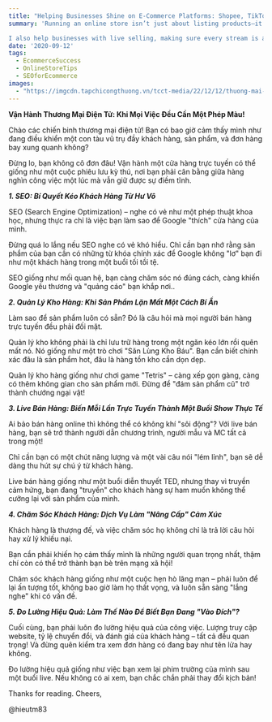 ```yaml
---
title: "Helping Businesses Shine on E-Commerce Platforms: Shopee, TikTok, Lazada, and More!"
summary: 'Running an online store isn’t just about listing products—it’s about making them stand out! With experience supporting businesses on Shopee, TikTok, Lazada, and more, I specialize in SEO optimization, crafting engaging product content, and improving visuals. From enhancing product images to creating compelling videos, I ensure your store attracts attention and converts views into sales.

I also help businesses with live selling, making sure every stream is a chance to engage customers and boost sales. Let’s work together to make your e-commerce store unmissable!'
date: '2020-09-12'
tags:
  - EcommerceSuccess
  - OnlineStoreTips
  - SEOforEcommerce
images:
  - "https://imgcdn.tapchicongthuong.vn/tcct-media/22/12/12/thuong-mai-dien-tu.jpg"
---
```



**Vận Hành Thương Mại Điện Tử: Khi Mọi Việc Đều Cần Một Phép Màu!**


  Chào các chiến binh thương mại điện tử!
  Bạn có bao giờ cảm thấy mình như đang điều khiển một con tàu vũ trụ đầy khách hàng, sản phẩm, và đơn hàng bay xung quanh không?

  Đừng lo, bạn không cô đơn đâu!
  Vận hành một cửa hàng trực tuyến có thể giống như một cuộc phiêu lưu kỳ thú, nơi bạn phải cân bằng giữa hàng nghìn công việc một lúc mà vẫn giữ được sự điềm tĩnh.



***1. SEO: Bí Quyết Kéo Khách Hàng Từ Hư Vô***


  SEO (Search Engine Optimization) – nghe có vẻ như một phép thuật khoa học, nhưng thực ra chỉ là việc bạn làm sao để Google "thích" cửa hàng của mình.

  Đừng quá lo lắng nếu SEO nghe có vẻ khó hiểu. Chỉ cần bạn nhớ rằng sản phẩm của bạn cần có những từ khóa chính xác để Google không "lơ" bạn đi như một khách hàng trong một buổi tối tồi tệ.

  SEO giống như mối quan hệ, bạn càng chăm sóc nó đúng cách, càng khiến Google yêu thương và "quảng cáo" bạn khắp nơi..



***2. Quản Lý Kho Hàng: Khi Sản Phẩm Lặn Mất Một Cách Bí Ẩn***


  Làm sao để sản phẩm luôn có sẵn? Đó là câu hỏi mà mọi người bán hàng trực tuyến đều phải đối mặt.

  Quản lý kho không phải là chỉ lưu trữ hàng trong một ngăn kéo lớn rồi quên mất nó. Nó giống như một trò chơi "Săn Lùng Kho Báu". Bạn cần biết chính xác đâu là sản phẩm hot, đâu là hàng tồn kho cần dọn dẹp.

  Quản lý kho hàng giống như chơi game "Tetris" – càng xếp gọn gàng, càng có thêm không gian cho sản phẩm mới. Đừng để "đám sản phẩm cũ" trở thành chướng ngại vật!



***3. Live Bán Hàng: Biến Mỗi Lần Trực Tuyến Thành Một Buổi Show Thực Tế***


  Ai bảo bán hàng online thì không thể có không khí "sôi động"? Với live bán hàng, bạn sẽ trở thành người dẫn chương trình, người mẫu và MC tất cả trong một!

  Chỉ cần bạn có một chút năng lượng và một vài câu nói "lém lỉnh", bạn sẽ dễ dàng thu hút sự chú ý từ khách hàng.

  Live bán hàng giống như một buổi diễn thuyết TED, nhưng thay vì truyền cảm hứng, bạn đang "truyền" cho khách hàng sự ham muốn không thể cưỡng lại với sản phẩm của mình.



***4. Chăm Sóc Khách Hàng: Dịch Vụ Làm "Nâng Cấp" Cảm Xúc***


  Khách hàng là thượng đế, và việc chăm sóc họ không chỉ là trả lời câu hỏi hay xử lý khiếu nại.

  Bạn cần phải khiến họ cảm thấy mình là những người quan trọng nhất, thậm chí còn có thể trở thành bạn bè trên mạng xã hội!

  Chăm sóc khách hàng giống như một cuộc hẹn hò lãng mạn – phải luôn để lại ấn tượng tốt, không bao giờ làm họ thất vọng, và luôn sẵn sàng "lắng nghe" khi có vấn đề.



***5. Đo Lường Hiệu Quả: Làm Thế Nào Để Biết Bạn Đang "Vào Đích"?***


  Cuối cùng, bạn phải luôn đo lường hiệu quả của công việc. Lượng truy cập website, tỷ lệ chuyển đổi, và đánh giá của khách hàng – tất cả đều quan trọng! Và đừng quên kiểm tra xem đơn hàng có đang bay như tên lửa hay không.

  Đo lường hiệu quả giống như việc bạn xem lại phim trường của mình sau một buổi live. Nếu không có ai xem, bạn chắc chắn phải thay đổi kịch bản!



Thanks for reading. Cheers,

@hieutm83
